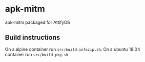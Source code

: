 # apk-mitm
apk-mitm packaged for AttifyOS

## Build instructions

On a alpine container run `src/build-infozip.sh`. On a ubuntu 18.04 container run `src/build-pkg.sh`

